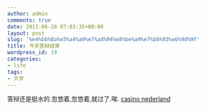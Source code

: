 ```yaml
---
author: admin
comments: true
date: 2011-06-28 07:03:35+00:00
layout: post
slug: '%e4%bb%8a%e5%a4%a9%e7%ad%94%e8%be%a9%e7%bb%93%e6%9d%9f'
title: 今天答辩结束
wordpress_id: 19
categories:
- life
tags:
- 大学
---
```


答辩还是挺水的.忽悠着,忽悠着,就过了.唉. [casino nederland](http://hollandonlinecasinos.nl/)
